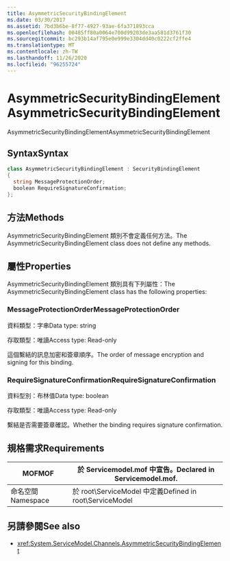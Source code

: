 ```yaml
---
title: AsymmetricSecurityBindingElement
ms.date: 03/30/2017
ms.assetid: 7bd3b6be-8f77-4927-93ae-6fa371893cca
ms.openlocfilehash: 00485ff80a0064e700d99203de3aa581d3761f30
ms.sourcegitcommit: bc293b14af795e0e999e3304dd40c0222cf2ffe4
ms.translationtype: MT
ms.contentlocale: zh-TW
ms.lasthandoff: 11/26/2020
ms.locfileid: "96255724"
---
```

# <a name="asymmetricsecuritybindingelement"></a><span data-ttu-id="d1dc4-102">AsymmetricSecurityBindingElement</span><span class="sxs-lookup"><span data-stu-id="d1dc4-102">AsymmetricSecurityBindingElement</span></span>

<span data-ttu-id="d1dc4-103">AsymmetricSecurityBindingElement</span><span class="sxs-lookup"><span data-stu-id="d1dc4-103">AsymmetricSecurityBindingElement</span></span>  
  
## <a name="syntax"></a><span data-ttu-id="d1dc4-104">Syntax</span><span class="sxs-lookup"><span data-stu-id="d1dc4-104">Syntax</span></span>  
  
```csharp
class AsymmetricSecurityBindingElement : SecurityBindingElement  
{  
  string MessageProtectionOrder;  
  boolean RequireSignatureConfirmation;  
};  
```  
  
## <a name="methods"></a><span data-ttu-id="d1dc4-105">方法</span><span class="sxs-lookup"><span data-stu-id="d1dc4-105">Methods</span></span>  

 <span data-ttu-id="d1dc4-106">AsymmetricSecurityBindingElement 類別不會定義任何方法。</span><span class="sxs-lookup"><span data-stu-id="d1dc4-106">The AsymmetricSecurityBindingElement class does not define any methods.</span></span>  
  
## <a name="properties"></a><span data-ttu-id="d1dc4-107">屬性</span><span class="sxs-lookup"><span data-stu-id="d1dc4-107">Properties</span></span>  

 <span data-ttu-id="d1dc4-108">AsymmetricSecurityBindingElement 類別具有下列屬性：</span><span class="sxs-lookup"><span data-stu-id="d1dc4-108">The AsymmetricSecurityBindingElement class has the following properties:</span></span>  
  
### <a name="messageprotectionorder"></a><span data-ttu-id="d1dc4-109">MessageProtectionOrder</span><span class="sxs-lookup"><span data-stu-id="d1dc4-109">MessageProtectionOrder</span></span>  

 <span data-ttu-id="d1dc4-110">資料類型：字串</span><span class="sxs-lookup"><span data-stu-id="d1dc4-110">Data type: string</span></span>  
  
 <span data-ttu-id="d1dc4-111">存取類型：唯讀</span><span class="sxs-lookup"><span data-stu-id="d1dc4-111">Access type: Read-only</span></span>  
  
 <span data-ttu-id="d1dc4-112">這個繫結的訊息加密和簽章順序。</span><span class="sxs-lookup"><span data-stu-id="d1dc4-112">The order of message encryption and signing for this binding.</span></span>  
  
### <a name="requiresignatureconfirmation"></a><span data-ttu-id="d1dc4-113">RequireSignatureConfirmation</span><span class="sxs-lookup"><span data-stu-id="d1dc4-113">RequireSignatureConfirmation</span></span>  

 <span data-ttu-id="d1dc4-114">資料型別：布林值</span><span class="sxs-lookup"><span data-stu-id="d1dc4-114">Data type: boolean</span></span>  
  
 <span data-ttu-id="d1dc4-115">存取類型：唯讀</span><span class="sxs-lookup"><span data-stu-id="d1dc4-115">Access type: Read-only</span></span>  
  
 <span data-ttu-id="d1dc4-116">繫結是否需要簽章確認。</span><span class="sxs-lookup"><span data-stu-id="d1dc4-116">Whether the binding requires signature confirmation.</span></span>  
  
## <a name="requirements"></a><span data-ttu-id="d1dc4-117">規格需求</span><span class="sxs-lookup"><span data-stu-id="d1dc4-117">Requirements</span></span>  
  
|<span data-ttu-id="d1dc4-118">MOF</span><span class="sxs-lookup"><span data-stu-id="d1dc4-118">MOF</span></span>|<span data-ttu-id="d1dc4-119">於 Servicemodel.mof 中宣告。</span><span class="sxs-lookup"><span data-stu-id="d1dc4-119">Declared in Servicemodel.mof.</span></span>|  
|---------|-----------------------------------|  
|<span data-ttu-id="d1dc4-120">命名空間</span><span class="sxs-lookup"><span data-stu-id="d1dc4-120">Namespace</span></span>|<span data-ttu-id="d1dc4-121">於 root\ServiceModel 中定義</span><span class="sxs-lookup"><span data-stu-id="d1dc4-121">Defined in root\ServiceModel</span></span>|  
  
## <a name="see-also"></a><span data-ttu-id="d1dc4-122">另請參閱</span><span class="sxs-lookup"><span data-stu-id="d1dc4-122">See also</span></span>

- <xref:System.ServiceModel.Channels.AsymmetricSecurityBindingElement>
